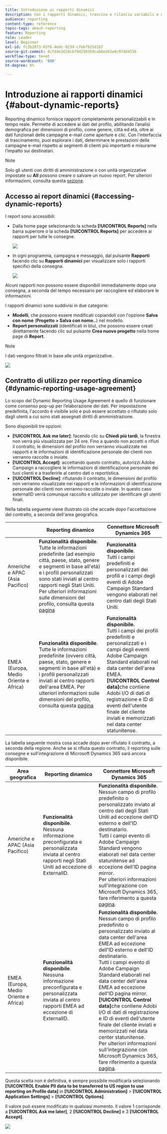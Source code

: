 ```yaml
---
title: Introduzione ai rapporti dinamici
description: Con i rapporti dinamici, trascina e rilascia variabili e dimensioni nell’ambiente a forma libera e analizza il successo delle campagne.
audience: reporting
content-type: reference
topic-tags: about-reporting
feature: Reporting
role: Leader
level: Beginner
exl-id: fc3b28f3-63f6-4edc-923d-c7eb7925d1b7
source-git-commit: dcfd4e2610cbf9d250359cab6ed43e8c97dd4536
workflow-type: tm+mt
source-wordcount: '800'
ht-degree: 6%

---
```


# Introduzione ai rapporti dinamici {#about-dynamic-reports}

Reporting dinamico fornisce rapporti completamente personalizzabili e in tempo reale. Permette di accedere ai dati del profilo, abilitando l’analisi demografica per dimensioni di profilo, come genere, città ed età, oltre ai dati funzionali delle campagne e-mail come aperture e clic. Con l’interfaccia di trascinamento, puoi esplorare i dati, determinare le prestazioni delle campagne e-mail rispetto ai segmenti di clienti più importanti e misurarne l’impatto sui destinatari.

>[!NOTE]
>
>Solo gli utenti con diritti di amministrazione o con unità organizzative impostate su **All** possono creare o salvare un nuovo report. Per ulteriori informazioni, consulta questa [sezione](../../administration/using/users-management.md).

## Accesso ai report dinamici {#accessing-dynamic-reports}

I report sono accessibili:

* Dalla home page selezionando la scheda **[!UICONTROL Reports]** nella barra superiore o la scheda **[!UICONTROL Reports]** per accedere ai rapporti per tutte le consegne.

  ![](assets/campaign_reports_access.png)

* In ogni programma, campagna e messaggio, dal pulsante **Rapporti** facendo clic su **Rapporti dinamici** per visualizzare solo i rapporti specifici della consegna.

  ![](assets/campaign_reports_description.png)

Alcuni rapporti non possono essere disponibili immediatamente dopo una consegna, a seconda del tempo necessario per raccogliere ed elaborare le informazioni.

I rapporti dinamici sono suddivisi in due categorie:

* **Modelli**, che possono essere modificati copiandoli con l&#39;opzione **Salva con nome** (**Progetto > Salva con nome..**) nel modello.
* **Report personalizzati** (identificati in blu), che possono essere creati direttamente facendo clic sul pulsante **Crea nuovo progetto** nella home page di **Report**.

>[!NOTE]
>
>I dati vengono filtrati in base alle unità organizzative.

![](assets/dynamic_report_overview.png)

## Contratto di utilizzo per reporting dinamico {#dynamic-reporting-usage-agreement}

Lo scopo del Dynamic Reporting Usage Agreement è quello di funzionare come consenso pop-up per l’elaborazione dei dati. Per impostazione predefinita, l&#39;accordo è visibile solo e può essere accettato o rifiutato solo dagli utenti a cui sono stati assegnati diritti di amministrazione.

Sono disponibili tre opzioni:

* **[!UICONTROL Ask me later]**: facendo clic su **Chiedi più tardi**, la finestra non verrà più visualizzata per 24 ore. Fino a quando non accetti o rifiuti il contratto, le dimensioni del profilo non verranno visualizzate nei rapporti e le informazioni di identificazione personale dei clienti non verranno raccolte o inviate.
* **[!UICONTROL Accept]**: accettando questo contratto, autorizzi Adobe Campaign a raccogliere le informazioni di identificazione personale dei tuoi clienti e a trasferirle al centro dati o reportistica.
* **[!UICONTROL Decline]**: rifiutando il contratto, le dimensioni del profilo non verranno visualizzate nei rapporti e le informazioni di identificazione personale dei clienti non verranno raccolte o inviate. In questo caso externalID verrà comunque raccolto e utilizzato per identificare gli utenti finali.

Nella tabella seguente viene illustrato ciò che accade dopo l&#39;accettazione del contratto, a seconda dell&#39;area geografica.

|  | Reporting dinamico | Connettore Microsoft Dynamics 365 |
|---|---|---|
| Americhe e APAC (Asia Pacifico) | **Funzionalità disponibile**. <br>Tutte le informazioni predefinite (ad esempio città, paese, stato, genere e segmenti in base all&#39;età) e i profili personalizzati sono stati inviati al centro rapporti negli Stati Uniti. Per ulteriori informazioni sulle dimensioni del profilo, consulta questa [pagina](../../reporting/using/list-of-components.md) | **Funzionalità disponibile**. <br>Tutti i campi predefiniti e personalizzati dei profili e i campi degli eventi di Adobe Campaign Standard vengono elaborati nel centro dati degli Stati Uniti. |
| EMEA (Europa, Medio Oriente e Africa) | **Funzionalità disponibile**. <br>Tutte le informazioni predefinite (ovvero città, paese, stato, genere e segmenti in base all&#39;età) e i profili personalizzati inviati al centro rapporti dell&#39;area EMEA. Per ulteriori informazioni sulle dimensioni del profilo, consulta questa [pagina](../../reporting/using/list-of-components.md) | **Funzionalità disponibile.** <br>Tutti i campi dei profili predefiniti e personalizzati e i campi degli eventi Adobe Campaign Standard elaborati nel data center dell&#39;area EMEA. <br>**[!UICONTROL Control data]**&#x200B;che contiene Adobi I/O di dati di registrazione e ID di eventi dell&#39;utente finale del cliente inviati e memorizzati nel data center statunitense. |

La tabella seguente mostra cosa accade dopo aver rifiutato il contratto, a seconda della regione. Anche se si rifiuta questo contratto, il reporting sulle consegne e sull’integrazione di Microsoft Dynamics 365 sarà ancora disponibile.

| Area geografica | Reporting dinamico | Connettore Microsoft Dynamics 365 |
|---|---|---|
| Americhe e APAC (Asia Pacifico) | **Funzionalità disponibile**. <br> Nessuna informazione preconfigurata e personalizzata inviata al centro rapporti negli Stati Uniti ad eccezione di ExternalID. | **Funzionalità disponibile**. <br>Nessun campo di profilo predefinito o personalizzato inviato al centro dati degli Stati Uniti ad eccezione dell&#39;ID esterno e dell&#39;ID destinatario. <br>Tutti i campi evento di Adobe Campaign Standard vengono elaborati nel data center statunitense ad eccezione dell&#39;ID pagina mirror. <br>Per ulteriori informazioni sull&#39;integrazione con Microsoft Dynamics 365, fare riferimento a questa [pagina](../../integrating/using/d365-acs-get-started.md). |
| EMEA (Europa, Medio Oriente e Africa) | **Funzionalità disponibile**. <br>Nessuna informazione preconfigurata e personalizzata inviata al centro rapporti EMEA ad eccezione di ExternalID. | **Funzionalità disponibile.** <br>Nessun campo di profilo predefinito o personalizzato inviato al data center dell&#39;area EMEA ad eccezione dell&#39;ID esterno e dell&#39;ID destinatario. <br>Tutti i campi evento di Adobe Campaign Standard elaborati nel data center dell&#39;area EMEA ad eccezione dell&#39;ID pagina mirror.  <br>**[!UICONTROL Control data]**&#x200B;che contiene Adobi I/O di dati di registrazione e ID di eventi dell&#39;utente finale del cliente inviati e memorizzati nel data center statunitense.<br>Per ulteriori informazioni sull&#39;integrazione con Microsoft Dynamics 365, fare riferimento a questa [pagina](../../integrating/using/d365-acs-get-started.md). |

Questa scelta non è definitiva, è sempre possibile modificarla selezionando **[!UICONTROL Enable PII data to be transferred to US region to use reporting on Profile data]** in **[!UICONTROL Administration]** > **[!UICONTROL Application Settings]** > **[!UICONTROL Options]**.

Il valore può essere modificato in qualsiasi momento. Il valore 1 corrisponde a **[!UICONTROL Ask me later]**, 2 **[!UICONTROL Decline]** e 3 **[!UICONTROL Accept]**.

![](assets/pii_window_2.png)
